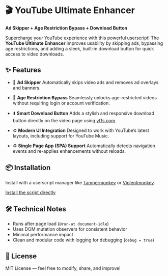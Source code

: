 # 🎬 YouTube Ultimate Enhancer

**Ad Skipper + Age Restriction Bypass + Download Button**

Supercharge your YouTube experience with this powerful userscript! The **YouTube Ultimate Enhancer** improves usability by skipping ads, bypassing age restrictions, and adding a sleek, built-in download button for quick access to video downloads.

## ✨ Features

* 🚫 **Ad Skipper**
  Automatically skips video ads and removes ad overlays and banners.

* 🔞 **Age Restriction Bypass**
  Seamlessly unlocks age-restricted videos without requiring login or account verification.

* ⬇️ **Smart Download Button**
  Adds a stylish and responsive download button directly on the video page using [yt1s.com](https://www.yt1s.com/).

* ⚙️ **Modern UI Integration**
  Designed to work with YouTube’s latest layouts, including support for YouTube Music.

* ♻️ **Single Page App (SPA) Support**
  Automatically detects navigation events and re-applies enhancements without reloads.

## 📦 Installation

Install with a userscript manager like [Tampermonkey](https://www.tampermonkey.net/) or [Violentmonkey](https://violentmonkey.github.io/).

[Install the script directly](LINK_TO_RAW_SCRIPT_HERE) <!-- Replace with actual raw GitHub file link -->

## 🛠️ Technical Notes

* Runs after page load (`@run-at document-idle`)
* Uses DOM mutation observers for consistent behavior
* Minimal performance impact
* Clean and modular code with logging for debugging (`debug = true`)

## 📝 License

MIT License — feel free to modify, share, and improve!


